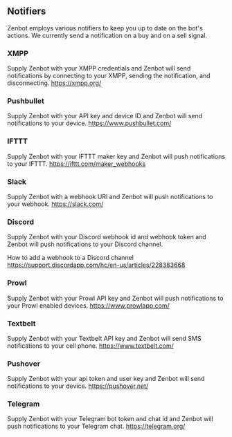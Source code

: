 ## Notifiers

Zenbot employs various notifiers to keep you up to date on the bot's actions. We currently send a notification on a buy and on a sell signal.

### XMPP

Supply Zenbot with your XMPP credentials and Zenbot will send notifications by connecting to your XMPP, sending the notification, and disconnecting.
https://xmpp.org/

### Pushbullet

Supply Zenbot with your API key and device ID and Zenbot will send notifications to your device.
https://www.pushbullet.com/

### IFTTT

Supply Zenbot with your IFTTT maker key and Zenbot will push notifications to your IFTTT.
https://ifttt.com/maker_webhooks

### Slack

Supply Zenbot with a webhook URI and Zenbot will push notifications to your webhook.
https://slack.com/

### Discord

Supply Zenbot with your Discord webhook id and webhook token and Zenbot will push notifications to your Discord channel.

How to add a webhook to a Discord channel
https://support.discordapp.com/hc/en-us/articles/228383668

### Prowl

Supply Zenbot with your Prowl API key and Zenbot will push notifications to your Prowl enabled devices.
https://www.prowlapp.com/

### Textbelt

Supply Zenbot with your Textbelt API key and Zenbot will send SMS notifications to your cell phone.
https://www.textbelt.com/

### Pushover

Supply Zenbot with your api token and user key and Zenbot will send notifications to your device.
https://pushover.net/

### Telegram

Supply Zenbot with your Telegram bot token and chat id and Zenbot will push notifications to your Telegram chat.
https://telegram.org/
